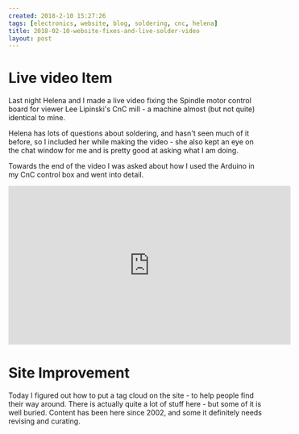 ```yaml
---
created: 2018-2-10 15:27:26
tags: [electronics, website, blog, soldering, cnc, helena]
title: 2018-02-10-website-fixes-and-live-solder-video
layout: post
---
```

# Live video Item

Last night Helena and I made a live video fixing the Spindle motor control board for viewer Lee Lipinski's CnC mill - a machine almost (but not quite) identical to mine.

Helena has lots of questions about soldering, and hasn't seen much of it before, so I included her while making the video - she also kept an eye on the chat window for me and is pretty good at asking what I am doing.

Towards the end of the video I was asked about how I used the Arduino in my CnC control box and went into detail.

<div class="embed-responsive embed-responsive-16by9">
<iframe width="560" height="315" src="https://www.youtube.com/watch?v=Xo0OdpegvjI" frameborder="0" allowfullscreen="True"></iframe>
</div>

# Site Improvement 

Today I figured out how to put a tag cloud on the site - to help people find their way around. There is actually quite a lot of stuff here - but some of it is well buried. Content has been here since 2002, and some it definitely needs revising and curating.